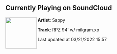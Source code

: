 ## Currently Playing on SoundCloud

[<img align="left" width="100" src="https://i1.sndcdn.com/artworks-GBhPypl9g1PzRtdD-zynI0w-t500x500.jpg">](https://soundcloud.com/sappy94/rpz-94-w-milgramxp?in=sappy94/sets/dont-miss-it)

**Artist**: Sappy 

**Track**: RPZ 94' w/ milgram.xp

Last updated at 03/21/2022 15:57
